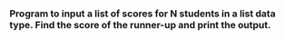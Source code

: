 ### Program to input a list of scores for N students in a list data type. Find the score of the runner-up and print the output.
